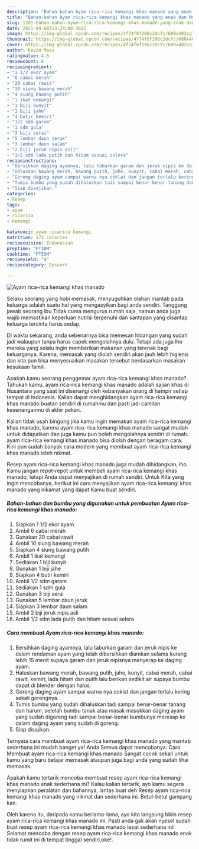 ```yaml
---
description: "Bahan-bahan Ayam rica-rica kemangi khas manado yang enak dan Mudah Dibuat"
title: "Bahan-bahan Ayam rica-rica kemangi khas manado yang enak dan Mudah Dibuat"
slug: 1281-bahan-bahan-ayam-rica-rica-kemangi-khas-manado-yang-enak-dan-mudah-dibuat
date: 2021-04-08T23:24:00.382Z
image: https://img-global.cpcdn.com/recipes/4f74f6f296c2dcfc/680x482cq70/ayam-rica-rica-kemangi-khas-manado-foto-resep-utama.jpg
thumbnail: https://img-global.cpcdn.com/recipes/4f74f6f296c2dcfc/680x482cq70/ayam-rica-rica-kemangi-khas-manado-foto-resep-utama.jpg
cover: https://img-global.cpcdn.com/recipes/4f74f6f296c2dcfc/680x482cq70/ayam-rica-rica-kemangi-khas-manado-foto-resep-utama.jpg
author: Kevin Moss
ratingvalue: 4.5
reviewcount: 6
recipeingredient:
- "1 1/2 ekor ayam"
- "6 cabai merah"
- "20 cabai rawit"
- "10 siung bawang merah"
- "4 siung bawang putih"
- "1 ikat kemangi"
- "1 biji kunyit"
- "1 biji jahe"
- "4 butir kemiri"
- "1/2 sdm garam"
- "1 sdm gula"
- "3 biji serai"
- "5 lembar daun jeruk"
- "3 lembar daun salam"
- "2 biji jeruk nipis asli"
- "1/2 sdm lada putih dan hitam sesuai selera"
recipeinstructions:
- "Bersihkan daging ayamnya, lalu taburkan garam dan jeruk nipis ke dalam rendaman ayam yang telah dibersihkan diamkan selama kurang lebih 15 menit supaya garam dan jeruk nipisnya menyerap ke daging ayam."
- "Haluskan bawang merah, bawang putih, jahe, kunyit, cabai merah, cabai rawit, kemiri, lada hitam dan putih lalu berikan sedikit air supaya bumbu dapat di blender dengan halus."
- "Goreng daging ayam sampai warna nya coklat dan jangan terlalu kering sekali gorengnya."
- "Tumis bumbu yang sudah dihaluskan tadi sampai benar-benar tanang dan harum, setelah bumbu tanak atau masak masukkan daging ayam yang sudah digoreng tadi sampai benar-benar bumbunya meresap ke dalam daging ayam yang sudah di goreng."
- "Siap disajikan."
categories:
- Resep
tags:
- ayam
- ricarica
- kemangi

katakunci: ayam ricarica kemangi 
nutrition: 172 calories
recipecuisine: Indonesian
preptime: "PT30M"
cooktime: "PT55M"
recipeyield: "4"
recipecategory: Dessert

---
```



![Ayam rica-rica kemangi khas manado](https://img-global.cpcdn.com/recipes/4f74f6f296c2dcfc/680x482cq70/ayam-rica-rica-kemangi-khas-manado-foto-resep-utama.jpg)

Selaku seorang yang hobi memasak, menyuguhkan olahan mantab pada keluarga adalah suatu hal yang mengasyikan bagi anda sendiri. Tanggung jawab seorang ibu Tidak cuma mengurus rumah saja, namun anda juga wajib memastikan keperluan nutrisi terpenuhi dan santapan yang disantap keluarga tercinta harus sedap.

Di waktu  sekarang, anda sebenarnya bisa memesan hidangan yang sudah jadi walaupun tanpa harus capek mengolahnya dulu. Tetapi ada juga lho mereka yang selalu ingin memberikan makanan yang terenak bagi keluarganya. Karena, memasak yang diolah sendiri akan jauh lebih higienis dan kita pun bisa menyesuaikan masakan tersebut berdasarkan masakan kesukaan famili. 



Apakah kamu seorang penggemar ayam rica-rica kemangi khas manado?. Tahukah kamu, ayam rica-rica kemangi khas manado adalah sajian khas di Nusantara yang saat ini disenangi oleh kebanyakan orang di hampir setiap tempat di Indonesia. Kalian dapat menghidangkan ayam rica-rica kemangi khas manado buatan sendiri di rumahmu dan pasti jadi camilan kesenanganmu di akhir pekan.

Kalian tidak usah bingung jika kamu ingin memakan ayam rica-rica kemangi khas manado, karena ayam rica-rica kemangi khas manado sangat mudah untuk didapatkan dan juga kamu pun boleh mengolahnya sendiri di rumah. ayam rica-rica kemangi khas manado bisa diolah dengan beragam cara. Kini pun sudah banyak cara modern yang membuat ayam rica-rica kemangi khas manado lebih nikmat.

Resep ayam rica-rica kemangi khas manado juga mudah dihidangkan, lho. Kamu jangan repot-repot untuk membeli ayam rica-rica kemangi khas manado, tetapi Anda dapat menyajikan di rumah sendiri. Untuk Kita yang ingin mencobanya, berikut ini cara menyajikan ayam rica-rica kemangi khas manado yang nikamat yang dapat Kamu buat sendiri.

<!--inarticleads1-->

##### Bahan-bahan dan bumbu yang digunakan untuk pembuatan Ayam rica-rica kemangi khas manado:

1. Siapkan 1 1/2 ekor ayam
1. Ambil 6 cabai merah
1. Gunakan 20 cabai rawit
1. Ambil 10 siung bawang merah
1. Siapkan 4 siung bawang putih
1. Ambil 1 ikat kemangi
1. Sediakan 1 biji kunyit
1. Gunakan 1 biji jahe
1. Siapkan 4 butir kemiri
1. Ambil 1/2 sdm garam
1. Sediakan 1 sdm gula
1. Gunakan 3 biji serai
1. Gunakan 5 lembar daun jeruk
1. Siapkan 3 lembar daun salam
1. Ambil 2 biji jeruk nipis asli
1. Ambil 1/2 sdm lada putih dan hitam sesuai selera




<!--inarticleads2-->

##### Cara membuat Ayam rica-rica kemangi khas manado:

1. Bersihkan daging ayamnya, lalu taburkan garam dan jeruk nipis ke dalam rendaman ayam yang telah dibersihkan diamkan selama kurang lebih 15 menit supaya garam dan jeruk nipisnya menyerap ke daging ayam.
1. Haluskan bawang merah, bawang putih, jahe, kunyit, cabai merah, cabai rawit, kemiri, lada hitam dan putih lalu berikan sedikit air supaya bumbu dapat di blender dengan halus.
1. Goreng daging ayam sampai warna nya coklat dan jangan terlalu kering sekali gorengnya.
1. Tumis bumbu yang sudah dihaluskan tadi sampai benar-benar tanang dan harum, setelah bumbu tanak atau masak masukkan daging ayam yang sudah digoreng tadi sampai benar-benar bumbunya meresap ke dalam daging ayam yang sudah di goreng.
1. Siap disajikan.




Ternyata cara membuat ayam rica-rica kemangi khas manado yang mantab sederhana ini mudah banget ya! Anda Semua dapat mencobanya. Cara Membuat ayam rica-rica kemangi khas manado Sangat cocok sekali untuk kamu yang baru belajar memasak ataupun juga bagi anda yang sudah lihai memasak.

Apakah kamu tertarik mencoba membuat resep ayam rica-rica kemangi khas manado enak sederhana ini? Kalau kalian tertarik, ayo kamu segera menyiapkan peralatan dan bahannya, lantas buat deh Resep ayam rica-rica kemangi khas manado yang nikmat dan sederhana ini. Betul-betul gampang kan. 

Oleh karena itu, daripada kamu berlama-lama, ayo kita langsung bikin resep ayam rica-rica kemangi khas manado ini. Pasti anda gak akan nyesel sudah buat resep ayam rica-rica kemangi khas manado lezat sederhana ini! Selamat mencoba dengan resep ayam rica-rica kemangi khas manado enak tidak rumit ini di tempat tinggal sendiri,oke!.

